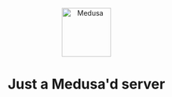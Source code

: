 <p align="center">
  <a href="https://sillygoosetheband.com">
    <img alt="Medusa" src="https://avatars.githubusercontent.com/u/22201748?v=4" width="100" />
  </a>
</p>
<h1 align="center">
  Just a Medusa'd server
</h1>
